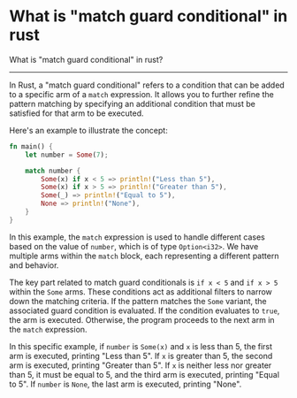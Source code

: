 # What is "match guard conditional" in rust

What is "match guard conditional" in rust?

___

In Rust, a "match guard conditional" refers to a condition that can be added to a specific arm of a `match` expression. It allows you to further refine the pattern matching by specifying an additional condition that must be satisfied for that arm to be executed.

Here's an example to illustrate the concept:

```rust
fn main() {
    let number = Some(7);

    match number {
        Some(x) if x < 5 => println!("Less than 5"),
        Some(x) if x > 5 => println!("Greater than 5"),
        Some(_) => println!("Equal to 5"),
        None => println!("None"),
    }
}
```

In this example, the `match` expression is used to handle different cases based on the value of `number`, which is of type `Option<i32>`. We have multiple arms within the `match` block, each representing a different pattern and behavior.

The key part related to match guard conditionals is `if x < 5` and `if x > 5` within the `Some` arms. These conditions act as additional filters to narrow down the matching criteria. If the pattern matches the `Some` variant, the associated guard condition is evaluated. If the condition evaluates to `true`, the arm is executed. Otherwise, the program proceeds to the next arm in the `match` expression.

In this specific example, if `number` is `Some(x)` and `x` is less than 5, the first arm is executed, printing "Less than 5". If `x` is greater than 5, the second arm is executed, printing "Greater than 5". If `x` is neither less nor greater than 5, it must be equal to 5, and the third arm is executed, printing "Equal to 5". If `number` is `None`, the last arm is executed, printing "None".